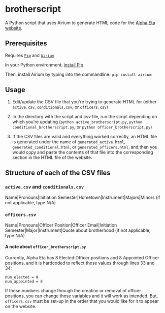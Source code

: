 # brotherscript
A Python script that uses Airium to generate HTML code for the [Alpha Eta website](https://github.com/KKPsiAH/website).

## Prerequisites
Requires [```Pip```](https://pypi.org/project/pip/) and [```Airium```](https://pypi.org/project/airium/)


In your Python environment, [install Pip](https://pip.pypa.io/en/stable/installation/).

Then, install Airium by typing into the commandline: ```pip install airium```


## Usage
1. Edit/update the CSV file that you're trying to generate HTML for (either ```active.csv```, ```conditionals.csv```, or ```officers.csv```)

2. In the directory with the script and csv file, run the script depending on which you're updating (```python active_brotherscript.py```, ```python conditional_brotherscript.py```, or ```python officer_brotherscript.py```)

3. If the CSV files are valid and everything worked correctly, an HTML file is generated under the name of ```generated_active.html```, ```generated_conditional.html```, or ```generated_officers.html```, and then you would copy and paste the contents of that file into the corresponding section in the HTML file of the website.

## Structure of each of the CSV files
### ```active.csv``` and ```conditionals.csv```
Name|Pronouns|Initiation Semester|Hometown|Instrument|Majors|Minors (if not applicable, type N/A)

### ```officers.csv```
Name|Pronouns|Officer Position|Officer Email|Initiation Semester|Major|Instrument|Quote about brotherhood (if not applicable, type N/A)

#### A note about ```officer_brotherscript.py```
Currently, Alpha Eta has 8 Elected Officer positions and 8 Appointed Officer positions, and it is hardcoded to reflect those values through lines 33 and 34:
```
num_elected = 8
num_appointed = 8
```

If these numbers change through the creation or removal of officer positions, you can change those variables and it will work as intended. But, ```officers.csv``` must be set-up in the order that you would like for it to appear on the website.
